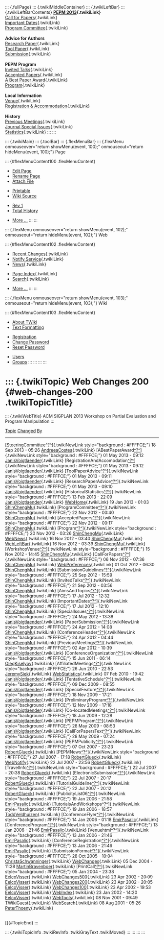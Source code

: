 ::: {.fullPage}
::: {.twikiMiddleContainer}
::: {.twikiLeftBar}
::: {.twikiLeftBarContents}
**[PEPM 2013](WebHome){.twikiLink}**\
[Call for Papers](CallForPapers){.twikiLink}\
[Important Dates](ImportantDates){.twikiLink}\
[Program Committee](ProgramCommittee){.twikiLink}\
\
**Advice for Authors**\
[Research Paper](ResearchPaperAdvice){.twikiLink}\
[Tool Paper](ToolPaperAdvice){.twikiLink}\
[Submission](PaperSubmission){.twikiLink}\
\
**PEPM Program**\
[Invited Talks](InvitedTalks){.twikiLink}\
[Accepted Papers](AcceptedPapers){.twikiLink}\
[A Best Paper Award](ABestPaperAward){.twikiLink}\
[Program](Program){.twikiLink}\
\
**Local Information**\
[Venue](WorkshopVenue){.twikiLink}\
[Registration & Accommodation](RegistrationAndAccomodation){.twikiLink}\
\
**History**\
[Previous Meetings](PreviousMeetings){.twikiLink}\
[Journal Special Issues](SpecialIssues){.twikiLink}\
[Statistics](HistoricalStatistics){.twikiLink}
:::
:::

::: {.twikiMain}
::: {.toolBar}
::: {.flexMenuBar}
::: {.flexMenu onmouseover="return showMenu(event, 100);" onmouseout="return hideMenu(event, 100);"}
Page

::: {#flexMenuContent100 .flexMenuContent}
-   [Edit
    Page](http://www.program-transformation.org/edit/PEPM13/WebChanges200?t=1536828983)
-   [Rename
    Page](http://www.program-transformation.org/rename/PEPM13/WebChanges200)
-   [Attach
    File](http://www.program-transformation.org/attach/PEPM13/WebChanges200)

<!-- -->

-   [Printable](http://www.program-transformation.org/view/PEPM13/WebChanges200?skin=print.pattern)
-   [Wiki
    Source](http://www.program-transformation.org/view/PEPM13/WebChanges200?skin=text&raw=on&contenttype=text/plain)

<!-- -->

-   [Rev
    1](http://www.program-transformation.org/view/PEPM13/WebChanges200?rev=1.1)
-   [Total
    History](http://www.program-transformation.org/rdiff/PEPM13/WebChanges200)

<!-- -->

-   [More
    \...](http://www.program-transformation.org/oops/PEPM13/WebChanges200?template=oopsmore&param1=1.1&param2=1.1)
:::
:::

::: {.flexMenu onmouseover="return showMenu(event, 102);" onmouseout="return hideMenu(event, 102);"}
Web

::: {#flexMenuContent102 .flexMenuContent}
-   [Recent Changes](WebChanges){.twikiLink}
-   [Notify Service](WebNotify){.twikiLink}
-   [News](WebNews){.twikiLink}

<!-- -->

-   [Page Index](WebIndex){.twikiLink}
-   [Search](WebSearch){.twikiLink}

<!-- -->

-   [More
    \...](http://www.program-transformation.org/oops/PEPM13/WebChanges200?template=oopsmore&param1=1.1&param2=1.1)
:::
:::

::: {.flexMenu onmouseover="return showMenu(event, 103);" onmouseout="return hideMenu(event, 103);"}
Wiki

::: {#flexMenuContent103 .flexMenuContent}
-   [About
    TWiki](http://www.program-transformation.org/view/TWiki/WebHome)
-   [Text
    Formatting](http://www.program-transformation.org/view/TWiki/TextFormattingRules)

<!-- -->

-   [Registration](http://www.program-transformation.org/view/TWiki/TWikiRegistration)
-   [Change
    Password](http://www.program-transformation.org/view/TWiki/ChangePassword)
-   [Reset
    Password](http://www.program-transformation.org/view/TWiki/ResetPassword)

<!-- -->

-   [Users](http://www.program-transformation.org/view/Main/TWikiUsers)
-   [Groups](http://www.program-transformation.org/view/Main/TWikiGroups)
:::
:::
:::
:::

::: {.twikiTopic}
Web Changes 200 {#web-changes-200 .twikiTopicTitle}
===============

::: {.twikiWebTitle}
ACM SIGPLAN 2013 Workshop on Partial Evaluation and Program Manipulation
:::

  [Topic](http://www.program-transformation.org/PEPM13/WebChanges200?sortcol=0&table=1&up=0#sorted_table "Sort by this column")                                                                   [Changed](http://www.program-transformation.org/PEPM13/WebChanges200?sortcol=1&table=1&up=0#sorted_table "Sort by this column")   [By](http://www.program-transformation.org/PEPM13/WebChanges200?sortcol=2&table=1&up=0#sorted_table "Sort by this column")
  ----------------------------------------------------------------------------------------------------------------------------------------------------------------------------------------------- --------------------------------------------------------------------------------------------------------------------------------- ----------------------------------------------------------------------------------------------------------------------------
  [SteeringCommittee[^?^](http://www.program-transformation.org/edit/Main/SteeringCommittee?topicparent=PEPM13.WebChanges200)]{.twikiNewLink style="background : #FFFFCE;"}                       18 Sep 2013 - 05:26                                                                                                               [AndreeaCostea](../Main/AndreeaCostea){.twikiLink}
  [ABestPaperAward[^?^](http://www.program-transformation.org/edit/Main/ABestPaperAward?topicparent=PEPM13.WebChanges200)]{.twikiNewLink style="background : #FFFFCE;"}                           01 May 2013 - 09:12                                                                                                               [JanisVoigtlaender](../Main/JanisVoigtlaender){.twikiLink}
  [RegistrationAndAccomodation[^?^](http://www.program-transformation.org/edit/Main/RegistrationAndAccomodation?topicparent=PEPM13.WebChanges200)]{.twikiNewLink style="background : #FFFFCE;"}   01 May 2013 - 09:12                                                                                                               [JanisVoigtlaender](../Main/JanisVoigtlaender){.twikiLink}
  [ToolPaperAdvice[^?^](http://www.program-transformation.org/edit/Main/ToolPaperAdvice?topicparent=PEPM13.WebChanges200)]{.twikiNewLink style="background : #FFFFCE;"}                           01 May 2013 - 09:11                                                                                                               [JanisVoigtlaender](../Main/JanisVoigtlaender){.twikiLink}
  [ResearchPaperAdvice[^?^](http://www.program-transformation.org/edit/Main/ResearchPaperAdvice?topicparent=PEPM13.WebChanges200)]{.twikiNewLink style="background : #FFFFCE;"}                   01 May 2013 - 09:10                                                                                                               [JanisVoigtlaender](../Main/JanisVoigtlaender){.twikiLink}
  [HistoricalStatistics[^?^](http://www.program-transformation.org/edit/Main/HistoricalStatistics?topicparent=PEPM13.WebChanges200)]{.twikiNewLink style="background : #FFFFCE;"}                 13 Feb 2013 - 22:09                                                                                                               [JanisVoigtlaender](../Main/JanisVoigtlaender){.twikiLink}
  [WebHome](../Main/WebHome){.twikiLink}                                                                                                                                                          19 Jan 2013 - 01:03                                                                                                               [ShinChengMu](../Main/ShinChengMu){.twikiLink}
  [ProgramCommittee[^?^](http://www.program-transformation.org/edit/Main/ProgramCommittee?topicparent=PEPM13.WebChanges200)]{.twikiNewLink style="background : #FFFFCE;"}                         22 Nov 2012 - 00:40                                                                                                               [ShinChengMu](../Main/ShinChengMu){.twikiLink}
  [AcceptedPapers[^?^](http://www.program-transformation.org/edit/Main/AcceptedPapers?topicparent=PEPM13.WebChanges200)]{.twikiNewLink style="background : #FFFFCE;"}                             22 Nov 2012 - 00:17                                                                                                               [ShinChengMu](../Main/ShinChengMu){.twikiLink}
  [Program[^?^](http://www.program-transformation.org/edit/Main/Program?topicparent=PEPM13.WebChanges200)]{.twikiNewLink style="background : #FFFFCE;"}                                           20 Nov 2012 - 03:26                                                                                                               [ShinChengMu](../Main/ShinChengMu){.twikiLink}
  [WebNews](../Main/WebNews){.twikiLink}                                                                                                                                                          16 Nov 2012 - 03:40                                                                                                               [ShinChengMu](../Main/ShinChengMu){.twikiLink}
  [WebLeftBar](../Main/WebLeftBar){.twikiLink}                                                                                                                                                    16 Nov 2012 - 03:39                                                                                                               [ShinChengMu](../Main/ShinChengMu){.twikiLink}
  [WorkshopVenue[^?^](http://www.program-transformation.org/edit/Main/WorkshopVenue?topicparent=PEPM13.WebChanges200)]{.twikiNewLink style="background : #FFFFCE;"}                               15 Nov 2012 - 14:45                                                                                                               [ShinChengMu](../Main/ShinChengMu){.twikiLink}
  [CallForPapers[^?^](http://www.program-transformation.org/edit/Main/CallForPapers?topicparent=PEPM13.WebChanges200)]{.twikiNewLink style="background : #FFFFCE;"}                               06 Nov 2012 - 07:36                                                                                                               [ShinChengMu](../Main/ShinChengMu){.twikiLink}
  [WebPreferences](../Main/WebPreferences){.twikiLink}                                                                                                                                            01 Oct 2012 - 06:30                                                                                                               [ShinChengMu](../Main/ShinChengMu){.twikiLink}
  [SubmissionGuidelines[^?^](http://www.program-transformation.org/edit/Main/SubmissionGuidelines?topicparent=PEPM13.WebChanges200)]{.twikiNewLink style="background : #FFFFCE;"}                 25 Sep 2012 - 15:59                                                                                                               [ShinChengMu](../Main/ShinChengMu){.twikiLink}
  [InvitedTalks[^?^](http://www.program-transformation.org/edit/Main/InvitedTalks?topicparent=PEPM13.WebChanges200)]{.twikiNewLink style="background : #FFFFCE;"}                                 21 Sep 2012 - 03:56                                                                                                               [ShinChengMu](../Main/ShinChengMu){.twikiLink}
  [AimsAndTopics[^?^](http://www.program-transformation.org/edit/Main/AimsAndTopics?topicparent=PEPM13.WebChanges200)]{.twikiNewLink style="background : #FFFFCE;"}                               17 Jul 2012 - 12:32                                                                                                               [ShinChengMu](../Main/ShinChengMu){.twikiLink}
  [ImportantDates[^?^](http://www.program-transformation.org/edit/Main/ImportantDates?topicparent=PEPM13.WebChanges200)]{.twikiNewLink style="background : #FFFFCE;"}                             17 Jul 2012 - 12:10                                                                                                               [ShinChengMu](../Main/ShinChengMu){.twikiLink}
  [SpecialIssues[^?^](http://www.program-transformation.org/edit/Main/SpecialIssues?topicparent=PEPM13.WebChanges200)]{.twikiNewLink style="background : #FFFFCE;"}                               24 May 2012 - 13:38                                                                                                               [JanisVoigtlaender](../Main/JanisVoigtlaender){.twikiLink}
  [PaperSubmission[^?^](http://www.program-transformation.org/edit/Main/PaperSubmission?topicparent=PEPM13.WebChanges200)]{.twikiNewLink style="background : #FFFFCE;"}                           24 Apr 2012 - 14:08                                                                                                               [ShinChengMu](../Main/ShinChengMu){.twikiLink}
  [ConferenceHeader[^?^](http://www.program-transformation.org/edit/Main/ConferenceHeader?topicparent=PEPM13.WebChanges200)]{.twikiNewLink style="background : #FFFFCE;"}                         24 Apr 2012 - 04:44                                                                                                               [ShinChengMu](../Main/ShinChengMu){.twikiLink}
  [PreviousMeetings[^?^](http://www.program-transformation.org/edit/Main/PreviousMeetings?topicparent=PEPM13.WebChanges200)]{.twikiNewLink style="background : #FFFFCE;"}                         02 Apr 2012 - 10:39                                                                                                               [JanisVoigtlaender](../Main/JanisVoigtlaender){.twikiLink}
  [ConferenceOrganization[^?^](http://www.program-transformation.org/edit/Main/ConferenceOrganization?topicparent=PEPM13.WebChanges200)]{.twikiNewLink style="background : #FFFFCE;"}             15 Jun 2011 - 06:14                                                                                                               [OlegKiselyov](../Main/OlegKiselyov){.twikiLink}
  [AffiliatedMeetings[^?^](http://www.program-transformation.org/edit/Main/AffiliatedMeetings?topicparent=PEPM13.WebChanges200)]{.twikiNewLink style="background : #FFFFCE;"}                     26 Jun 2010 - 22:53                                                                                                               [JeremySiek](../Main/JeremySiek){.twikiLink}
  [WebStatistics](../Main/WebStatistics){.twikiLink}                                                                                                                                              07 Feb 2010 - 19:42                                                                                                               [JanisVoigtlaender](../Main/JanisVoigtlaender){.twikiLink}
  [TentativeSchedule[^?^](http://www.program-transformation.org/edit/Main/TentativeSchedule?topicparent=PEPM13.WebChanges200)]{.twikiNewLink style="background : #FFFFCE;"}                       09 Dec 2009 - 08:55                                                                                                               [JanisVoigtlaender](../Main/JanisVoigtlaender){.twikiLink}
  [SpecialFeature[^?^](http://www.program-transformation.org/edit/Main/SpecialFeature?topicparent=PEPM13.WebChanges200)]{.twikiNewLink style="background : #FFFFCE;"}                             18 Nov 2009 - 17:21                                                                                                               [JanisVoigtlaender](../Main/JanisVoigtlaender){.twikiLink}
  [PreliminaryProgram[^?^](http://www.program-transformation.org/edit/Main/PreliminaryProgram?topicparent=PEPM13.WebChanges200)]{.twikiNewLink style="background : #FFFFCE;"}                     12 Nov 2009 - 17:18                                                                                                               [JanisVoigtlaender](../Main/JanisVoigtlaender){.twikiLink}
  [Co-locatedMeetings[^?^](http://www.program-transformation.org/edit/Main/Co-locatedMeetings?topicparent=PEPM13.WebChanges200)]{.twikiNewLink style="background : #FFFFCE;"}                     18 Jun 2009 - 12:28                                                                                                               [JanisVoigtlaender](../Main/JanisVoigtlaender){.twikiLink}
  [PEPMProgram[^?^](http://www.program-transformation.org/edit/Main/PEPMProgram?topicparent=PEPM13.WebChanges200)]{.twikiNewLink style="background : #FFFFCE;"}                                   28 May 2009 - 08:53                                                                                                               [JanisVoigtlaender](../Main/JanisVoigtlaender){.twikiLink}
  [CallForPapersText[^?^](http://www.program-transformation.org/edit/Main/CallForPapersText?topicparent=PEPM13.WebChanges200)]{.twikiNewLink style="background : #FFFFCE;"}                       28 May 2009 - 07:24                                                                                                               [JanisVoigtlaender](../Main/JanisVoigtlaender){.twikiLink}
  [PEPMPublicity[^?^](http://www.program-transformation.org/edit/Main/PEPMPublicity?topicparent=PEPM13.WebChanges200)]{.twikiNewLink style="background : #FFFFCE;"}                               07 Oct 2007 - 23:23                                                                                                               [RobertGlueck](../Main/RobertGlueck){.twikiLink}
  [PEPMNews[^?^](http://www.program-transformation.org/edit/Main/PEPMNews?topicparent=PEPM13.WebChanges200)]{.twikiNewLink style="background : #FFFFCE;"}                                         27 Jul 2007 - 17:18                                                                                                               [RobertGlueck](../Main/RobertGlueck){.twikiLink}
  [WebNotify](../Main/WebNotify){.twikiLink}                                                                                                                                                      22 Jul 2007 - 23:56                                                                                                               [RobertGlueck](../Main/RobertGlueck){.twikiLink}
  [TravelInfo[^?^](http://www.program-transformation.org/edit/Main/TravelInfo?topicparent=PEPM13.WebChanges200)]{.twikiNewLink style="background : #FFFFCE;"}                                     22 Jul 2007 - 20:38                                                                                                               [RobertGlueck](../Main/RobertGlueck){.twikiLink}
  [ElectronicSubmission[^?^](http://www.program-transformation.org/edit/Main/ElectronicSubmission?topicparent=PEPM13.WebChanges200)]{.twikiNewLink style="background : #FFFFCE;"}                 22 Jul 2007 - 20:17                                                                                                               [RobertGlueck](../Main/RobertGlueck){.twikiLink}
  [TutorialGuideline[^?^](http://www.program-transformation.org/edit/Main/TutorialGuideline?topicparent=PEPM13.WebChanges200)]{.twikiNewLink style="background : #FFFFCE;"}                       22 Jul 2007 - 20:12                                                                                                               [RobertGlueck](../Main/RobertGlueck){.twikiLink}
  [PublicityList06[^?^](http://www.program-transformation.org/edit/Main/PublicityList06?topicparent=PEPM13.WebChanges200)]{.twikiNewLink style="background : #FFFFCE;"}                           19 Jan 2006 - 21:58                                                                                                               [EmirPasalic](../Main/EmirPasalic){.twikiLink}
  [TutorialsAndWorkshops[^?^](http://www.program-transformation.org/edit/Main/TutorialsAndWorkshops?topicparent=PEPM13.WebChanges200)]{.twikiNewLink style="background : #FFFFCE;"}               19 Jan 2006 - 18:57                                                                                                               [ToddVeldhuizen](../Main/ToddVeldhuizen){.twikiLink}
  [ConferenceFlyer[^?^](http://www.program-transformation.org/edit/Main/ConferenceFlyer?topicparent=PEPM13.WebChanges200)]{.twikiNewLink style="background : #FFFFCE;"}                           14 Jan 2006 - 01:18                                                                                                               [EmirPasalic](../Main/EmirPasalic){.twikiLink}
  [ConferenceProgram[^?^](http://www.program-transformation.org/edit/Main/ConferenceProgram?topicparent=PEPM13.WebChanges200)]{.twikiNewLink style="background : #FFFFCE;"}                       13 Jan 2006 - 21:46                                                                                                               [EmirPasalic](../Main/EmirPasalic){.twikiLink}
  [Venuehtml[^?^](http://www.program-transformation.org/edit/Main/Venuehtml?topicparent=PEPM13.WebChanges200)]{.twikiNewLink style="background : #FFFFCE;"}                                       13 Jan 2006 - 21:46                                                                                                               [EmirPasalic](../Main/EmirPasalic){.twikiLink}
  [ConferenceRegistration[^?^](http://www.program-transformation.org/edit/Main/ConferenceRegistration?topicparent=PEPM13.WebChanges200)]{.twikiNewLink style="background : #FFFFCE;"}             13 Jan 2006 - 21:46                                                                                                               [EmirPasalic](../Main/EmirPasalic){.twikiLink}
  [SubmissionFormat[^?^](http://www.program-transformation.org/edit/Main/SubmissionFormat?topicparent=PEPM13.WebChanges200)]{.twikiNewLink style="background : #FFFFCE;"}                         28 Oct 2005 - 10:04                                                                                                               [ChristaSchwanninger](../Main/ChristaSchwanninger){.twikiLink}
  [WebChanges](../Main/WebChanges){.twikiLink}                                                                                                                                                    05 Dec 2004 - 11:28                                                                                                               [MartinBravenboer](../Main/MartinBravenboer){.twikiLink}
  [PrintCall[^?^](http://www.program-transformation.org/edit/Main/PrintCall?topicparent=PEPM13.WebChanges200)]{.twikiNewLink style="background : #FFFFCE;"}                                       05 Jan 2004 - 23:38                                                                                                               [EelcoVisser](../Main/EelcoVisser){.twikiLink}
  [WebChanges500](../Main/WebChanges500){.twikiLink}                                                                                                                                              23 Apr 2002 - 20:09                                                                                                               [EelcoVisser](../Main/EelcoVisser){.twikiLink}
  [WebChanges200](../Main/WebChanges200){.twikiLink}                                                                                                                                              23 Apr 2002 - 20:05                                                                                                               [EelcoVisser](../Main/EelcoVisser){.twikiLink}
  [WebChanges100](../Main/WebChanges100){.twikiLink}                                                                                                                                              23 Apr 2002 - 19:53                                                                                                               [EelcoVisser](../Main/EelcoVisser){.twikiLink}
  [WebIndex](../Main/WebIndex){.twikiLink}                                                                                                                                                        23 Jan 2002 - 14:20                                                                                                               [EelcoVisser](../Main/EelcoVisser){.twikiLink}
  [WebTools](../Main/WebTools){.twikiLink}                                                                                                                                                        08 Nov 2001 - 09:49                                                                                                               [TWikiGuest](../Main/TWikiGuest){.twikiLink}
  [WebSearch](../Main/WebSearch){.twikiLink}                                                                                                                                                      08 Aug 2001 - 05:26                                                                                                               [PeterThoeny](../Main/PeterThoeny){.twikiLink}

\
[]{#TopicEnd}
:::

::: {.twikiTopicInfo .twikiRevInfo .twikiGrayText .twikiMoved}
:::
:::
:::
:::
